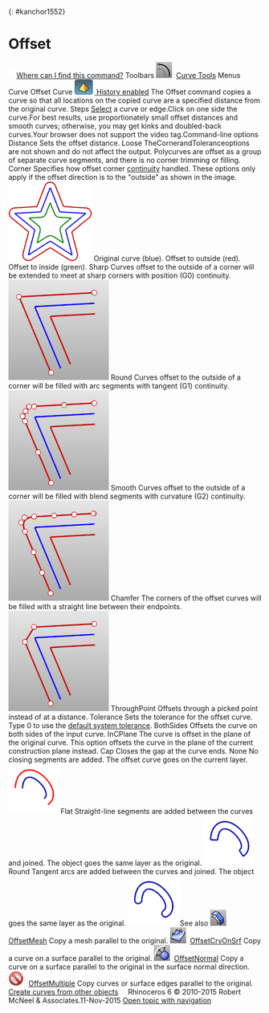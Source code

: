 ---
---

{: #kanchor1552}
# Offset
 [![images/transparent.gif](images/transparent.gif)Where can I find this command?](javascript:void(0);) Toolbars
![images/offset.png](images/offset.png) [Curve Tools](curve-tools-toolbar.html) 
Menus
Curve
Offset Curve
![images/history-tag.png](images/history-tag.png) [&#160;History enabled](historyenabled.html) 
The Offset command copies a curve so that all locations on the copied curve are a specified distance from the original curve.
Steps
 [Select](select-objects.html) a curve or edge.Click on one side the curve.For best results, use proportionately small offset distances and smooth curves; otherwise, you may get kinks and doubled-back curves.Your browser does not support the video tag.Command-line options
Distance
Sets the offset distance.
Loose
TheCornerandToleranceoptions are not shown and do not affect the output. Polycurves are offset as a group of separate curve segments, and there is no corner trimming or filling.
Corner
Specifies how offset corner [continuity](continuity-descriptions.html) handled. These options only apply if the offset direction is to the "outside" as shown in the image.
![images/offsetcorners-001.png](images/offsetcorners-001.png)
Original curve (blue). Offset to outside (red). Offset to inside (green).
Sharp
Curves offset to the outside of a corner will be extended to meet at sharp corners with position (G0) continuity.
![images/offsetcornersharp.png](images/offsetcornersharp.png)
Round
Curves offset to the outside of a corner will be filled with arc segments with tangent (G1) continuity.
![images/offsetcornerround.png](images/offsetcornerround.png)
Smooth
Curves offset to the outside of a corner will be filled with blend segments with curvature (G2) continuity.
![images/offsetcornersmooth.png](images/offsetcornersmooth.png)
Chamfer
The corners of the offset curves will be filled with a straight line between their endpoints.
![images/offsetcornerchamfer.png](images/offsetcornerchamfer.png)
ThroughPoint
Offsets through a picked point instead of at a distance.
Tolerance
Sets the tolerance for the offset curve.
Type 0 to use the [default system tolerance](units.html#absolutetolerance).
BothSides
Offsets the curve on both sides of the input curve.
InCPlane
The curve is offset in the plane of the original curve. This option offsets the curve in the plane of the current construction plane instead.
Cap
Closes the gap at the curve ends.
None
No closing segments are added. The offset curve goes on the current layer.
![images/offsetcapnone.png](images/offsetcapnone.png)
Flat
Straight-line segments are added between the curves and joined. The object goes the same layer as the original.
![images/offsetcapflat.png](images/offsetcapflat.png)
Round
Tangent arcs are added between the curves and joined. The object goes the same layer as the original.
![images/offsetcapround.png](images/offsetcapround.png)
See also
![images/offsetmesh.png](images/offsetmesh.png) [OffsetMesh](offsetmesh.html) 
Copy a mesh parallel to the original.
![images/offsetcrvonsrf.png](images/offsetcrvonsrf.png) [OffsetCrvOnSrf](offsetcrvonsrf.html) 
Copy a curve on a surface parallel to the original.
![images/offsetnormal.png](images/offsetnormal.png) [OffsetNormal](offsetnormal.html) 
Copy a curve on a surface parallel to the original in the surface normal direction.
![images/-no-toolbar-button.png](images/-no-toolbar-button.png) [OffsetMultiple](offsetmultiple.html) 
Copy curves or surface edges parallel to the original.
 [Create curves from other objects](sak-curvefromobject.html) 
&#160;
&#160;
Rhinoceros 6 © 2010-2015 Robert McNeel &amp; Associates.11-Nov-2015
 [Open topic with navigation](offset.html) 

